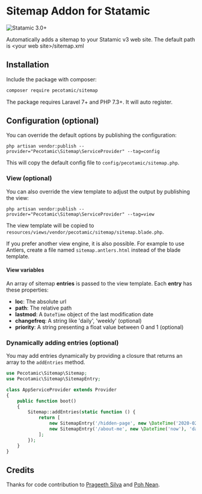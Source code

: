 # Sitemap Addon for Statamic

![Statamic 3.0+](https://img.shields.io/badge/Statamic-3.0+-FF269E?style=for-the-badge&link=https://statamic.com)

Automatically adds a sitemap to your Statamic v3 web site. The default path is &lt;your web site&gt;/sitemap.xml

## Installation

Include the package with composer:

```sh
composer require pecotamic/sitemap
```

The package requires Laravel 7+ and PHP 7.3+. It will auto register.

## Configuration (optional)

You can override the default options by publishing the configuration:

```
php artisan vendor:publish --provider="Pecotamic\Sitemap\ServiceProvider" --tag=config
```

This will copy the default config file to `config/pecotamic/sitemap.php`.

### View (optional)

You can also override the view template to adjust the output by publishing the view:

```
php artisan vendor:publish --provider="Pecotamic\Sitemap\ServiceProvider" --tag=view
```

The view template will be copied to `resources/views/vendor/pecotamic/sitemap/sitemap.blade.php`.

If you prefer another view engine, it is also possible. For example to use Antlers, create a file named `sitemap.antlers.html` instead of the blade template.

#### View variables

An array of sitemap **entries** is passed to the view template. Each **entry** has these properties: 

 * **loc**: The absolute url
 * **path**: The relative path
 * **lastmod**: A `DateTime` object of the last modification date 
 * **changefreq**: A string like 'daily', 'weekly' (optional) 
 * **priority**: A string presenting a float value between 0 and 1 (optional) 

### Dynamically adding entries (optional)

You may add entries dynamically by providing a closure that returns an array to the `addEntries` method.

```php
use Pecotamic\Sitemap\Sitemap;
use Pecotamic\Sitemap\SitemapEntry;

class AppServiceProvider extends Provider
{
    public function boot()
    {
        Sitemap::addEntries(static function () {
            return [
                new SitemapEntry('/hidden-page', new \DateTime('2020-02-20')),
                new SitemapEntry('/about-me', new \DateTime('now'), 'daily', '1.0'),
            ];
        });
    }
}
```

## Credits

Thanks for code contribution to [Prageeth Silva](/prageeth) and [Poh Nean](/pohnean).
